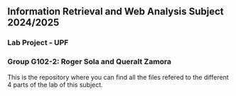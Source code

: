 ## Information Retrieval and Web Analysis Subject 2024/2025 
### Lab Project - UPF


### Group G102-2: Roger Sola and Queralt Zamora


This is the repository where you can find all the files refered to the different 4 parts of the lab of this subject.
